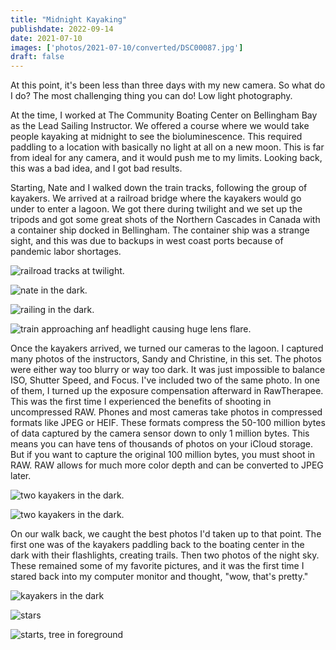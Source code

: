 ```yaml
---
title: "Midnight Kayaking"
publishdate: 2022-09-14
date: 2021-07-10
images: ['photos/2021-07-10/converted/DSC00087.jpg']
draft: false
---
```


At this point, it's been less than three days with my new camera.  So what do I do?  The most challenging thing you can do!  Low light photography.

At the time, I worked at The Community Boating Center on Bellingham Bay as the Lead Sailing Instructor.  We offered a course where we would take people kayaking at midnight to see the bioluminescence.  This required paddling to a location with basically no light at all on a new moon.  This is far from ideal for any camera, and it would push me to my limits.  Looking back, this was a bad idea, and I got bad results.

Starting, Nate and I walked down the train tracks, following the group of kayakers.  We arrived at a railroad bridge where the kayakers would go under to enter a lagoon.  We got there during twilight and we set up the tripods and got some great shots of the Northern Cascades in Canada with a container ship docked in Bellingham.  The container ship was a strange sight, and this was due to backups in west coast ports because of pandemic labor shortages.

![railroad tracks at twilight.](../photos/2021-07-10/converted/DSC00045.jpg)

![nate in the dark.](../photos/2021-07-10/converted/DSC00049.jpg)

![railing in the dark.](../photos/2021-07-10/converted/DSC00050.jpg)

![train approaching anf headlight causing huge lens flare.](../photos/2021-07-10/converted/DSC00076.jpg)

Once the kayakers arrived, we turned our cameras to the lagoon.  I captured many photos of the instructors, Sandy and Christine, in this set.  The photos were either way too blurry or way too dark.  It was just impossible to balance ISO, Shutter Speed, and Focus.  I've included two of the same photo.  In one of them, I turned up the exposure compensation afterward in RawTherapee.  This was the first time I experienced the benefits of shooting in uncompressed RAW.  Phones and most cameras take photos in compressed formats like JPEG or HEIF.  These formats compress the 50-100 million bytes of data captured by the camera sensor down to only 1 million bytes.  This means you can have tens of thousands of photos on your iCloud storage.  But if you want to capture the original 100 million bytes, you must shoot in RAW.  RAW allows for much more color depth and can be converted to JPEG later.

![two kayakers in the dark.](../photos/2021-07-10/converted/DSC00087.jpg)

![two kayakers in the dark.](../photos/2021-07-10/converted/DSC00087-1.jpg)

On our walk back, we caught the best photos I'd taken up to that point.  The first one was of the kayakers paddling back to the boating center in the dark with their flashlights, creating trails.  Then two photos of the night sky.  These remained some of my favorite pictures, and it was the first time I stared back into my computer monitor and thought, "wow, that's pretty."

![kayakers in the dark](../photos/2021-07-10/converted/DSC00108.jpg)

![stars](../photos/2021-07-10/converted/DSC00116.jpg)

![starts, tree in foreground](../photos/2021-07-10/converted/DSC00118.jpg)
